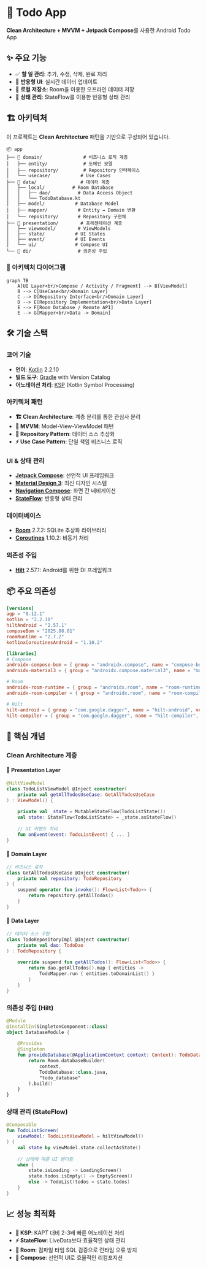 # 📝 Todo App

**Clean Architecture + MVVM + Jetpack Compose**를 사용한 Android Todo App

## ✨ 주요 기능

- ✅ **할 일 관리**: 추가, 수정, 삭제, 완료 처리
- 📱 **반응형 UI**: 실시간 데이터 업데이트
- 💾 **로컬 저장소**: Room을 이용한 오프라인 데이터 저장
- 🔄 **상태 관리**: StateFlow를 이용한 반응형 상태 관리

## 🏗️ 아키텍처

이 프로젝트는 **Clean Architecture** 패턴을 기반으로 구성되어 있습니다.

```
📦 app
├── 🎯 domain/               # 비즈니스 로직 계층
│   ├── entity/             # 도메인 모델
│   ├── repository/         # Repository 인터페이스
│   └── usecase/           # Use Cases
├── 💾 data/                # 데이터 계층
│   ├── local/          # Room Database
│   │   ├── dao/          # Data Access Object
│   │   └── TodoDatabase.kt
│   ├── model/           # Database Model
│   ├── mapper/           # Entity ↔ Domain 변환
│   └── repository/       # Repository 구현체
├── 🎨 presentation/        # 프레젠테이션 계층
│   ├── viewmodel/        # ViewModels
│   ├── state/           # UI States
│   ├── event/           # UI Events
│   └── ui/              # Compose UI
└── 🔧 di/                 # 의존성 주입
```

### 📐 아키텍처 다이어그램

```mermaid
graph TB
    A[UI Layer<br/>Compose / Activity / Fragment] --> B[ViewModel]
    B --> C[UseCase<br/>Domain Layer]
    C --> D[Repository Interface<br/>Domain Layer]
    D --> E[Repository Implementation<br/>Data Layer]
    E --> F[Room Database / Remote API]
    E --> G[Mapper<br/>Data -> Domain]
```

## 🛠️ 기술 스택

### **코어 기술**
- **언어**: [Kotlin](https://kotlinlang.org/) 2.2.10
- **빌드 도구**: [Gradle](https://gradle.org/) with Version Catalog
- **어노테이션 처리**: [KSP](https://github.com/google/ksp) (Kotlin Symbol Processing)

### **아키텍처 패턴**
- **🏗️ Clean Architecture**: 계층 분리를 통한 관심사 분리
- **🎯 MVVM**: Model-View-ViewModel 패턴
- **🔄 Repository Pattern**: 데이터 소스 추상화
- **⚡ Use Case Pattern**: 단일 책임 비즈니스 로직

### **UI & 상태 관리**
- **[Jetpack Compose](https://developer.android.com/jetpack/compose)**: 선언적 UI 프레임워크
- **[Material Design 3](https://m3.material.io/)**: 최신 디자인 시스템
- **[Navigation Compose](https://developer.android.com/jetpack/compose/navigation)**: 화면 간 네비게이션
- **[StateFlow](https://kotlinlang.org/api/kotlinx.coroutines/kotlinx-coroutines-core/kotlinx.coroutines.flow/-state-flow/)**: 반응형 상태 관리

### **데이터베이스**
- **[Room](https://developer.android.com/jetpack/androidx/releases/room)** 2.7.2: SQLite 추상화 라이브러리
- **[Coroutines](https://kotlinlang.org/docs/coroutines-overview.html)** 1.10.2: 비동기 처리

### **의존성 주입**
- **[Hilt](https://dagger.dev/hilt/)** 2.57.1: Android를 위한 DI 프레임워크

## 📦 주요 의존성

```toml
[versions]
agp = "8.12.1"
kotlin = "2.2.10"
hiltAndroid = "2.57.1"
composeBom = "2025.08.01"
roomRuntime = "2.7.2"
kotlinxCoroutinesAndroid = "1.10.2"

[libraries]
# Compose
androidx-compose-bom = { group = "androidx.compose", name = "compose-bom", version.ref = "composeBom" }
androidx-material3 = { group = "androidx.compose.material3", name = "material3" }

# Room
androidx-room-runtime = { group = "androidx.room", name = "room-runtime", version.ref = "roomRuntime" }
androidx-room-compiler = { group = "androidx.room", name = "room-compiler", version.ref = "roomRuntime" }

# Hilt
hilt-android = { group = "com.google.dagger", name = "hilt-android", version.ref = "hiltAndroid" }
hilt-compiler = { group = "com.google.dagger", name = "hilt-compiler", version.ref = "hiltAndroid" }
```

## 🎯 핵심 개념

### Clean Architecture 계층

#### 🎨 **Presentation Layer**
```kotlin
@HiltViewModel
class TodoListViewModel @Inject constructor(
    private val getAllTodosUseCase: GetAllTodosUseCase
) : ViewModel() {
    
    private val _state = MutableStateFlow(TodoListState())
    val state: StateFlow<TodoListState> = _state.asStateFlow()
    
    // UI 이벤트 처리
    fun onEvent(event: TodoListEvent) { ... }
}
```

#### 🎯 **Domain Layer**
```kotlin
// 비즈니스 로직
class GetAllTodosUseCase @Inject constructor(
    private val repository: TodoRepository
) {
    suspend operator fun invoke(): Flow<List<Todo>> {
        return repository.getAllTodos()
    }
}
```

#### 💾 **Data Layer**
```kotlin
// 데이터 소스 구현
class TodoRepositoryImpl @Inject constructor(
    private val dao: TodoDao
) : TodoRepository {
    
    override suspend fun getAllTodos(): Flow<List<Todo>> {
        return dao.getAllTodos().map { entities ->
            TodoMapper.run { entities.toDomainList() }
        }
    }
}
```

### 의존성 주입 (Hilt)

```kotlin
@Module
@InstallIn(SingletonComponent::class)
object DatabaseModule {
    
    @Provides
    @Singleton
    fun provideDatabase(@ApplicationContext context: Context): TodoDatabase {
        return Room.databaseBuilder(
            context,
            TodoDatabase::class.java,
            "todo_database"
        ).build()
    }
}
```

### 상태 관리 (StateFlow)

```kotlin
@Composable
fun TodoListScreen(
    viewModel: TodoListViewModel = hiltViewModel()
) {
    val state by viewModel.state.collectAsState()
    
    // 상태에 따른 UI 렌더링
    when {
        state.isLoading -> LoadingScreen()
        state.todos.isEmpty() -> EmptyScreen()
        else -> TodoList(todos = state.todos)
    }
}
```

## 📈 성능 최적화

- **🚀 KSP**: KAPT 대비 2-3배 빠른 어노테이션 처리
- **⚡ StateFlow**: LiveData보다 효율적인 상태 관리
- **🔄 Room**: 컴파일 타임 SQL 검증으로 런타임 오류 방지
- **🎯 Compose**: 선언적 UI로 효율적인 리컴포지션
